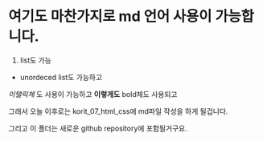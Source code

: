 # 여기도 마찬가지로 md 언어 사용이 가능합니다.

1. list도 가능
- unordeced list도 가능하고

_이탤릭체_ 도 사용이 가능하고
__이렇게도__ bold체도 사용되고

그래서 오늘 이후로는
korit_07_html_css에 md파일 작성을 하게 될겁니다.

그리고 이 폴더는 새로운 github repository에 포함될거구요.

